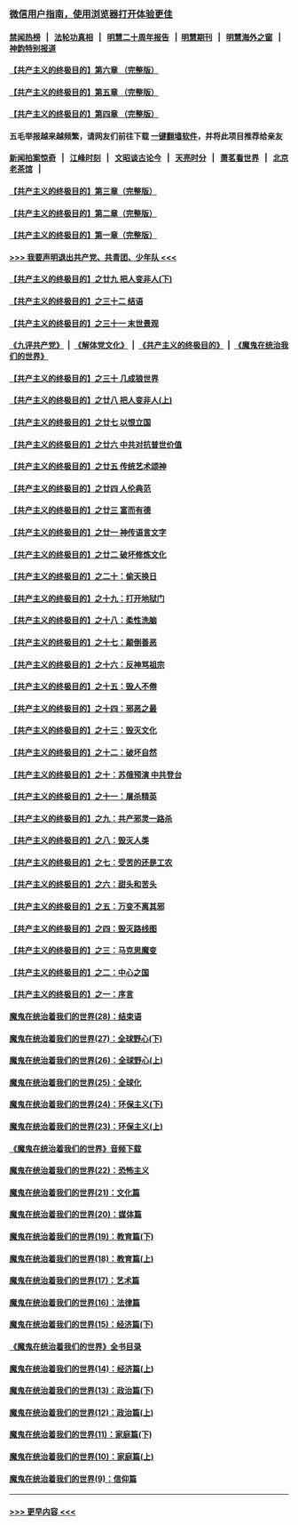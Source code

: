 ### [微信用户指南，使用浏览器打开体验更佳](https://github.com/gfw-breaker/banned-news1/blob/master/indexes/wechat-guide.md?t=0)
#### [禁闻热榜](热点新闻.md?t=0)  &nbsp;&nbsp;|&nbsp;&nbsp; [法轮功真相](https://github.com/gfw-breaker/truth/blob/master/README.md?t=0) &nbsp;&nbsp;|&nbsp;&nbsp; [明慧二十周年报告](https://github.com/gfw-breaker/mh-reports/blob/master/README.md?t=0) &nbsp;&nbsp;|&nbsp;&nbsp;[明慧期刊](https://github.com/gfw-breaker/mh-qikan) &nbsp;&nbsp;|&nbsp;&nbsp; [明慧海外之窗](https://github.com/gfw-breaker/mh-news/blob/master/README.md?t=0) &nbsp;&nbsp;|&nbsp;&nbsp; [神韵特别报道](https://github.com/gfw-breaker/mh-news/blob/master/shenyun.md?t=0)
#### [【共产主义的终极目的】第六章 （完整版）](../pages/nsc422/n11428913.md?t=02071811) 
#### [【共产主义的终极目的】第五章 （完整版）](../pages/nsc422/n11428912.md?t=02071811) 
#### [【共产主义的终极目的】第四章 （完整版）](../pages/nsc422/n11428907.md?t=02071811) 
#### 五毛举报越来越频繁，请网友们前往下载 [一键翻墙软件](https://github.com/gfw-breaker/ssr-accounts)，并将此项目推荐给亲友
#### [新闻拍案惊奇](https://github.com/gfw-breaker/banned-news1/blob/master/pages/link4.md) &nbsp;&nbsp;|&nbsp;&nbsp; [江峰时刻](https://github.com/gfw-breaker/banned-news1/blob/master/pages/link4.md) &nbsp;&nbsp;|&nbsp;&nbsp; [文昭谈古论今](https://github.com/gfw-breaker/banned-news1/blob/master/pages/link4.md) &nbsp;&nbsp;|&nbsp;&nbsp; [天亮时分](https://github.com/gfw-breaker/banned-news1/blob/master/pages/link4.md) &nbsp;&nbsp;|&nbsp;&nbsp; [萧茗看世界](https://github.com/gfw-breaker/banned-news1/blob/master/pages/link4.md) &nbsp;&nbsp;|&nbsp;&nbsp; [北京老茶馆](https://github.com/gfw-breaker/banned-news1/blob/master/pages/link4.md) &nbsp;&nbsp;|&nbsp;&nbsp; 
#### [【共产主义的终极目的】第三章（完整版）](../pages/nsc422/n11428848.md?t=02071811) 
#### [【共产主义的终极目的】第二章（完整版）](../pages/nsc422/n11428831.md?t=02071811) 
#### [【共产主义的终极目的】第一章（完整版）](../pages/nsc422/n11417651.md?t=02071811) 
#### [>>> 我要声明退出共产党、共青团、少年队 <<<](https://github.com/begood0513/goodnews/blob/master/quit/letter.md) 
#### [【共产主义的终极目的】之廿九 把人变非人(下)](../pages/nsc422/n11344140.md?t=02071811) 
#### [【共产主义的终极目的】之三十二 结语](../pages/nsc422/n11360535.md?t=02071811) 
#### [【共产主义的终极目的】之三十一 末世景观](../pages/nsc422/n11351129.md?t=02071811) 
#### [《九评共产党》](https://github.com/begood0513/9ping.md/blob/master/README.md) &nbsp;|&nbsp; [《解体党文化》](../../../../jtdwh.md/blob/master/README.md)  &nbsp;|&nbsp; [《共产主义的终极目的》](../../../../gczydzjmd.md/blob/master/README.md) &nbsp;|&nbsp; [《魔鬼在统治我们的世界》](../../../../mgztzwmdsj.md/blob/master/README.md) 
#### [【共产主义的终极目的】之三十 几成狼世界](../pages/nsc422/n11348280.md?t=02071811) 
#### [【共产主义的终极目的】之廿八 把人变非人(上)](../pages/nsc422/n11340492.md?t=02071811) 
#### [【共产主义的终极目的】之廿七 以恨立国](../pages/nsc422/n11336944.md?t=02071811) 
#### [【共产主义的终极目的】之廿六 中共对抗普世价值](../pages/nsc422/n11324785.md?t=02071811) 
#### [【共产主义的终极目的】之廿五 传统艺术颂神](../pages/nsc422/n11296396.md?t=02071811) 
#### [【共产主义的终极目的】之廿四 人伦典范](../pages/nsc422/n11296397.md?t=02071811) 
#### [【共产主义的终极目的】之廿三 富而有德](../pages/nsc422/n11283598.md?t=02071811) 
#### [【共产主义的终极目的】之廿一 神传语言文字](../pages/nsc422/n11263265.md?t=02071811) 
#### [【共产主义的终极目的】之廿二 破坏修炼文化](../pages/nsc422/n11245728.md?t=02071811) 
#### [【共产主义的终极目的】之二十：偷天换日](../pages/nsc422/n11238846.md?t=02071811) 
#### [【共产主义的终极目的】之十九：打开地狱门](../pages/nsc422/n11206376.md?t=02071811) 
#### [【共产主义的终极目的】之十八：柔性洗脑](../pages/nsc422/n11199994.md?t=02071811) 
#### [【共产主义的终极目的】之十七：颠倒善恶](../pages/nsc422/n11179782.md?t=02071811) 
#### [【共产主义的终极目的】之十六：反神骂祖宗](../pages/nsc422/n11166798.md?t=02071811) 
#### [【共产主义的终极目的】之十五：毁人不倦](../pages/nsc422/n11166792.md?t=02071811) 
#### [【共产主义的终极目的】之十四：邪恶之最](../pages/nsc422/n11150249.md?t=02071811) 
#### [【共产主义的终极目的】之十三：毁灭文化](../pages/nsc422/n11135227.md?t=02071811) 
#### [【共产主义的终极目的】之十二：破坏自然](../pages/nsc422/n11135214.md?t=02071811) 
#### [【共产主义的终极目的】之十：苏俄预演 中共登台](../pages/nsc422/n11118424.md?t=02071811) 
#### [【共产主义的终极目的】之十一：屠杀精英](../pages/nsc422/n11118442.md?t=02071811) 
#### [【共产主义的终极目的】之九：共产邪灵一路杀](../pages/nsc422/n11114139.md?t=02071811) 
#### [【共产主义的终极目的】之八：毁灭人类](../pages/nsc422/n11108503.md?t=02071811) 
#### [【共产主义的终极目的】之七：受苦的还是工农](../pages/nsc422/n11101809.md?t=02071811) 
#### [【共产主义的终极目的】之六：甜头和苦头](../pages/nsc422/n11096971.md?t=02071811) 
#### [【共产主义的终极目的】之五：万变不离其邪](../pages/nsc422/n11091285.md?t=02071811) 
#### [【共产主义的终极目的】之四：毁灭路线图](../pages/nsc422/n11086284.md?t=02071811) 
#### [【共产主义的终极目的】之三：马克思魔变](../pages/nsc422/n11061941.md?t=02071811) 
#### [【共产主义的终极目的】之二：中心之国](../pages/nsc422/n11047728.md?t=02071811) 
#### [【共产主义的终极目的】之一：序言](../pages/nsc422/n11086077.md?t=02071811) 
#### [魔鬼在统治着我们的世界(28)：结束语](../pages/nsc422/n10936246.md?t=02071811) 
#### [魔鬼在统治着我们的世界(27)：全球野心(下)](../pages/nsc422/n10928319.md?t=02071811) 
#### [魔鬼在统治着我们的世界(26)：全球野心(上)](../pages/nsc422/n10900318.md?t=02071811) 
#### [魔鬼在统治着我们的世界(25)：全球化](../pages/nsc422/n10788205.md?t=02071811) 
#### [魔鬼在统治着我们的世界(24)：环保主义(下)](../pages/nsc422/n10695307.md?t=02071811) 
#### [魔鬼在统治着我们的世界(23)：环保主义(上)](../pages/nsc422/n10688613.md?t=02071811) 
#### [《魔鬼在统治着我们的世界》音频下载](../pages/nsc422/n10635553.md?t=02071811) 
#### [魔鬼在统治着我们的世界(22)：恐怖主义](../pages/nsc422/n10614727.md?t=02071811) 
#### [魔鬼在统治着我们的世界(21)：文化篇](../pages/nsc422/n10597706.md?t=02071811) 
#### [魔鬼在统治着我们的世界(20)：媒体篇](../pages/nsc422/n10586579.md?t=02071811) 
#### [魔鬼在统治着我们的世界(19)：教育篇(下)](../pages/nsc422/n10564808.md?t=02071811) 
#### [魔鬼在统治着我们的世界(18)：教育篇(上)](../pages/nsc422/n10526970.md?t=02071811) 
#### [魔鬼在统治着我们的世界(17)：艺术篇](../pages/nsc422/n10499093.md?t=02071811) 
#### [魔鬼在统治着我们的世界(16)：法律篇](../pages/nsc422/n10485969.md?t=02071811) 
#### [魔鬼在统治着我们的世界(15)：经济篇(下)](../pages/nsc422/n10469975.md?t=02071811) 
#### [《魔鬼在统治着我们的世界》全书目录](../pages/nsc422/n10464261.md?t=02071811) 
#### [魔鬼在统治着我们的世界(14)：经济篇(上)](../pages/nsc422/n10457370.md?t=02071811) 
#### [魔鬼在统治着我们的世界(13)：政治篇(下)](../pages/nsc422/n10448270.md?t=02071811) 
#### [魔鬼在统治着我们的世界(12)：政治篇(上)](../pages/nsc422/n10444576.md?t=02071811) 
#### [魔鬼在统治着我们的世界(11)：家庭篇(下)](../pages/nsc422/n10440961.md?t=02071811) 
#### [魔鬼在统治着我们的世界(10)：家庭篇(上)](../pages/nsc422/n10435448.md?t=02071811) 
#### [魔鬼在统治着我们的世界(9)：信仰篇](../pages/nsc422/n10432159.md?t=02071811) 

----
#### [ >>> 更早内容 <<< ](../indexes/nsc422-earlier.md)
